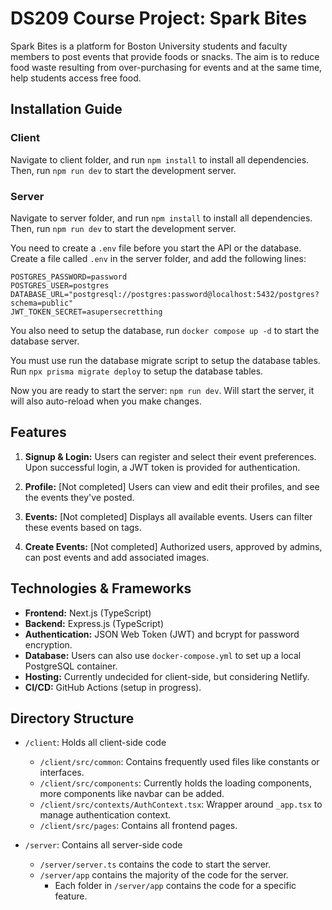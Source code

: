 # DS209 Course Project: Spark Bites

Spark Bites is a platform for Boston University students and faculty members to post events that provide foods or snacks. The aim is to reduce food waste resulting from over-purchasing for events and at the same time, help students access free food.

## Installation Guide

### Client
Navigate to client folder, and run `npm install` to install all dependencies. Then, run `npm run dev` to start the development server.

### Server
Navigate to server folder, and run `npm install` to install all dependencies. Then, run `npm run dev` to start the development server.

You need to create a `.env` file before you start the API or the database. Create a file called `.env` in the server folder, and add the following lines:
```
POSTGRES_PASSWORD=password
POSTGRES_USER=postgres
DATABASE_URL="postgresql://postgres:password@localhost:5432/postgres?schema=public"
JWT_TOKEN_SECRET=asupersecretthing
```

You also need to setup the database, run `docker compose up -d` to start the database server.

You must use run the database migrate script to setup the database tables. Run `npx prisma migrate deploy` to setup the 
database tables.

Now you are ready to start the server: `npm run dev`. Will start the server, it will also auto-reload when you make changes.
## Features

1. **Signup & Login:** Users can register and select their event preferences. Upon successful login, a JWT token is provided for authentication.
   
2. **Profile:** [Not completed] Users can view and edit their profiles, and see the events they've posted.
   
3. **Events:** [Not completed] Displays all available events. Users can filter these events based on tags.
   
4. **Create Events:** [Not completed] Authorized users, approved by admins, can post events and add associated images.

## Technologies & Frameworks

- **Frontend:** Next.js (TypeScript)
- **Backend:** Express.js (TypeScript)
- **Authentication:** JSON Web Token (JWT) and bcrypt for password encryption.
- **Database:** Users can also use `docker-compose.yml` to set up a local PostgreSQL container.
- **Hosting:** Currently undecided for client-side, but considering Netlify.
- **CI/CD:** GitHub Actions (setup in progress).

## Directory Structure

- `/client`: Holds all client-side code
    - `/client/src/common`: Contains frequently used files like constants or interfaces.
    - `/client/src/components`: Currently holds the loading components, more components like navbar can be added.
    - `/client/src/contexts/AuthContext.tsx`: Wrapper around `_app.tsx` to manage authentication context.
    - `/client/src/pages`: Contains all frontend pages.
    
- `/server`: Contains all server-side code
  - `/server/server.ts` contains the code to start the server.
  - `/server/app` contains the majority of the code for the server.
    - Each folder in `/server/app` contains the code for a specific feature.

